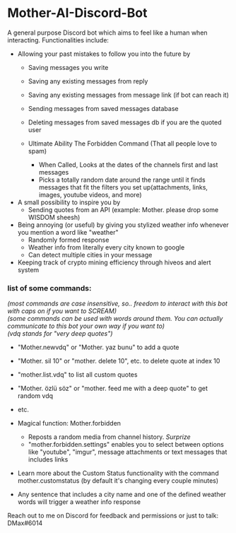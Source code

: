 # Mother-AI-Discord-Bot

A general purpose Discord bot which aims to feel like a human when interacting. Functionalities include:

- Allowing your past mistakes to follow you into the future by
  - Saving messages you write
  - Saving any existing messages from reply
  - Saving any existing messages from message link (if bot can reach it)
  - Sending messages from saved messages database
  - Deleting messages from saved messages db if you are the quoted user

  - Ultimate Ability The Forbidden Command (That all people love to spam)
    - When Called, Looks at the dates of the channels first and last messages
    - Picks a totally random date around the range until it finds messages that fit the filters you set up(attachments, links, images, youtube videos, and more) 
- A small possibility to inspire you by
  - Sending quotes from an API (example: Mother. please drop some WISDOM sheesh)
- Being annoying (or useful) by giving you stylized weather info whenever you mention a word like "weather"
  - Randomly formed response 
  - Weather info from literally every city known to google
  - Can detect multiple cities in your message
- Keeping track of crypto mining efficiency through hiveos and alert system

### list of some commands:<br/>
*(most commands are case insensitive, so.. freedom to interact with this bot with caps on if you want to SCREAM)*<br/>
*(some commands can be used with words around them. You can actually communicate to this bot your own way if you want to)*<br/>
*(vdq stands for "very deep quotes")*
- "Mother.newvdq" or "Mother. yaz bunu" to add a quote
- "Mother. sil 10" or "mother. delete 10", etc. to delete quote at index 10
- "mother.list.vdq" to list all custom quotes
- "Mother. özlü söz" or "mother. feed me with a deep quote" to get random vdq 
- etc.

- Magical function: Mother.forbidden<br/>
  - Reposts a random media from channel history. *Surprize*
  - "mother.forbidden.settings" enables you to select between options like "youtube", "imgur", message attachments or text messages that includes links

- Learn more about the Custom Status functionality with the command mother.customstatus (by default it's changing every couple minutes)

- Any sentence that includes a city name and one of the defined weather words will trigger a weather info response

Reach out to me on Discord for feedback and permissions or just to talk: DMax#6014
